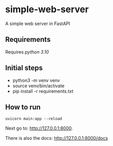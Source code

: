 # simple-web-server
A simple web server in FastAPI 

## Requirements
Requires *python 3.10*

## Initial steps

* python3 -m venv venv
* source venv/bin/activate
* pip install -r requirements.txt

## How to run
```
uvicorn main:app --reload
```

Next go to: http://127.0.0.1:8000.

There is also the docs: http://127.0.0.1:8000/docs
